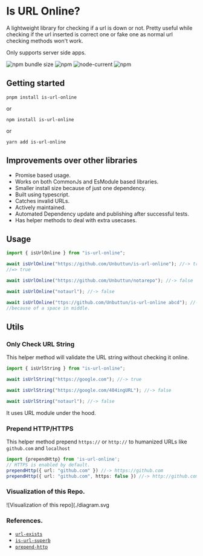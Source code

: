 # Is URL Online?

A lightweight library for checking if a url is down or not. Pretty useful while checking if the url inserted is correct one or fake one as normal url checking methods won't work.

Only supports server side apps.

![npm bundle size](https://img.shields.io/bundlephobia/minzip/is-url-online?logo=files&style=for-the-badge)
![npm](https://img.shields.io/npm/v/is-url-online?logo=npm&style=for-the-badge)
![node-current](https://img.shields.io/badge/Node-%3E=12-success?style=for-the-badge&logo=node)
![npm](https://img.shields.io/npm/dw/is-url-online?style=for-the-badge)

## Getting started

`pnpm install is-url-online`

or

`npm install is-url-online`

or

`yarn add is-url-online`

## Improvements over other libraries

- Promise based usage.
- Works on both CommonJs and EsModule based libraries.
- Smaller install size because of just one dependency.
- Built using typescript.
- Catches invalid URLs.
- Actively maintained.
- Automated Dependency update and publishing after successful tests.
- Has helper methods to deal with extra usecases.

## Usage

```ts
import { isUrlOnline } from "is-url-online";

await isUrlOnline("https://github.com/Unbuttun/is-url-online"); //-> true
//=> true

await isUrlOnline("https://github.com/Unbuttun/notarepo"); //-> false

await isUrlOnline("notaurl"); //-> false

await isUrlOnline("ttps://github.com/Unbuttun/is-url-online abcd"); //-> true
//because of a space in middle.
```

## Utils
### Only Check URL String

This helper method will validate the URL string without checking it online.
```ts
import { isUrlString } from "is-url-online";

await isUrlString("https://google.com"); //-> true

await isUrlString("https://google.com/404ingURL"); //-> false

await isUrlString("notaurl"); //-> false
```
It uses URL module under the hood.


### Prepend HTTP/HTTPS

This helper method prepend `https://` or `http://` to humanized URLs like `github.com` and `localhost`
```ts
import {prependHttp} from 'is-url-online';
// HTTPS is enabled by default.
prependHttp({ url: "github.com" }) //-> https://github.com
prependHttp({ url: "github.com", https: false }) //-> http://github.com
```

### Visualization of this Repo.
![Visualization of this repo](./diagram.svg



### References.
- [`url-exists`](https://github.com/boblauer/url-exists)
- [`is-url-superb`](https://github.com/sindresorhus/is-url-superb)
- [`prepend-http`](https://github.com/sindresorhus/prepend-http)
